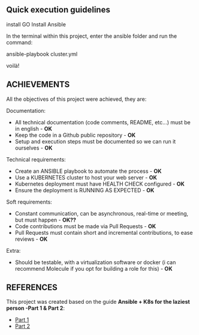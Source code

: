 <!-- Quick execution guidelines -->
## Quick execution guidelines


install GO
Install Ansible

In the terminal within this project, enter the ansible folder and run the command:

ansible-playbook cluster.yml

voilà!


<!-- ACHIEVEMENTS -->
## ACHIEVEMENTS

All the objectives of this project were achieved, they are:

Documentation:
- All technical documentation (code comments, README, etc...) must be in english - **OK**
- Keep the code in a Github public repository - **OK**
- Setup and execution steps must be documented so we can run it ourselves - **OK**

Technical requirements:
- Create an ANSIBLE playbook to automate the process - **OK**
- Use a KUBERNETES cluster to host your web server - **OK**
- Kubernetes deployment must have HEALTH CHECK configured - **OK**
- Ensure the deployment is RUNNING AS EXPECTED - **OK**

Soft requirements:
- Constant communication, can be asynchronous, real-time or meeting, but must happen - **OK??**
- Code contributions must be made via Pull Requests - **OK**
- Pull Requests must contain short and incremental contributions, to ease reviews - **OK**

Extra:
- Should be testable, with a virtualization software or docker (i can recommend Molecule if you opt for building a role for this) - **OK**


<!-- REFERENCES -->
## REFERENCES

This project was created based on the guide **Ansible + K8s for the laziest person -Part 1 & Part 2**:

* [Part 1](https://medium.com/@adilsonbna/ansible-k8s-for-the-laziest-person-part-1-cce795214edd)
* [Part 2](https://medium.com/@adilsonbna/ansible-k8s-for-the-laziest-person-part-2-a0fea80c490c)
